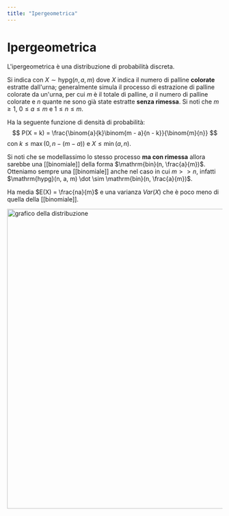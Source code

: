 ```yaml
---
title: "Ipergeometrica"
---
```

# Ipergeometrica
L'ipergeometrica è una distribuzione di probabilità discreta.

Si indica con $X \sim \mathrm{hypg}(n, a, m)$ dove $X$ indica il numero di palline **colorate** estratte dall'urna; generalmente simula il processo di estrazione di palline colorate da un'urna, per cui $m$ è il totale di palline, $a$  il numero di palline colorate e $n$ quante ne sono già state estratte **senza rimessa**. Si noti che $m \ge 1$, $0 \le a \le m$ e $1 \le n \le m$.

Ha la seguente funzione di densità di probabilità:
$$
P(X = k) = \frac{\binom{a}{k}\binom{m - a}{n - k}}{\binom{m}{n}}
$$
con $k \le \max(0, n - (m - a))$ e $X \le \min(a, n)$.

Si noti che se modellassimo lo stesso processo **ma con rimessa** allora sarebbe una [[binomiale]] della forma $\mathrm{bin}(n, \frac{a}{m})$. Otteniamo sempre una [[binomiale]] anche nel caso in cui $m >> n$, infatti $\mathrm{hypg}(n, a, m) \dot \sim \mathrm{bin}(n, \frac{a}{m})$.

Ha media $E(X) = \frac{na}{m}$ e una varianza $Var(X)$ che è poco meno di quella della [[binomiale]].

<img src="https://upload.wikimedia.org/wikipedia/commons/c/c1/HypergeometricPDF.png" alt="grafico della distribuzione" width=700>
